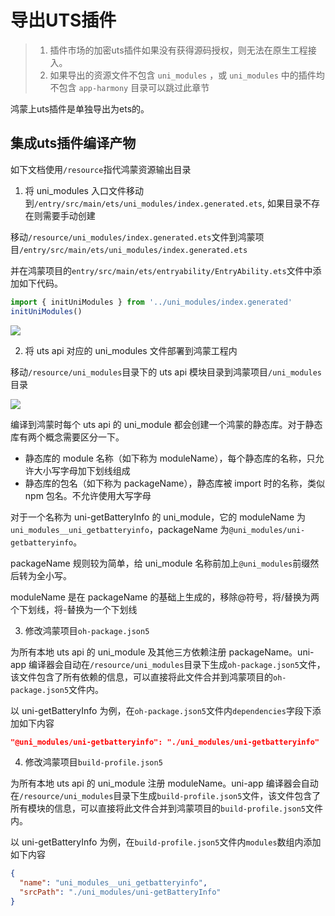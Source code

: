 # 导出UTS插件
> 1. 插件市场的加密uts插件如果没有获得源码授权，则无法在原生工程接入。
> 2. 如果导出的资源文件不包含 `uni_modules` ，或 `uni_modules` 中的插件均不包含 `app-harmony` 目录可以跳过此章节

鸿蒙上uts插件是单独导出为ets的。

## 集成uts插件编译产物

如下文档使用`/resource`指代鸿蒙资源输出目录

1. 将 uni_modules 入口文件移动到`/entry/src/main/ets/uni_modules/index.generated.ets`, 如果目录不存在则需要手动创建

移动`/resource/uni_modules/index.generated.ets`文件到鸿蒙项目`/entry/src/main/ets/uni_modules/index.generated.ets`

并在鸿蒙项目的`entry/src/main/ets/entryability/EntryAbility.ets`文件中添加如下代码。

```ts
import { initUniModules } from '../uni_modules/index.generated'
initUniModules()
```

![](https://web-ext-storage.dcloud.net.cn/uni-app/harmony/dev/20240904152004.jpg)

2. 将 uts api 对应的 uni_modules 文件部署到鸿蒙工程内

移动`/resource/uni_modules`目录下的 uts api 模块目录到鸿蒙项目`/uni_modules`目录

![](https://web-ext-storage.dcloud.net.cn/uni-app/harmony/dev/20240914143945.jpg)

编译到鸿蒙时每个 uts api 的 uni_module 都会创建一个鸿蒙的静态库。对于静态库有两个概念需要区分一下。

- 静态库的 module 名称（如下称为 moduleName），每个静态库的名称，只允许大小写字母加下划线组成
- 静态库的包名（如下称为 packageName），静态库被 import 时的名称，类似 npm 包名。不允许使用大写字母

对于一个名称为 uni-getBatteryInfo 的 uni_module，它的 moduleName 为`uni_modules__uni_getbatteryinfo`，packageName 为`@uni_modules/uni-getbatteryinfo`。

packageName 规则较为简单，给 uni_module 名称前加上`@uni_modules`前缀然后转为全小写。

moduleName 是在 packageName 的基础上生成的，移除@符号，将/替换为两个下划线，将-替换为一个下划线

3. 修改鸿蒙项目`oh-package.json5`

为所有本地 uts api 的 uni_module 及其他三方依赖注册 packageName。uni-app 编译器会自动在`/resource/uni_modules`目录下生成`oh-package.json5`文件，该文件包含了所有依赖的信息，可以直接将此文件合并到鸿蒙项目的`oh-package.json5`文件内。

以 uni-getBatteryInfo 为例，在`oh-package.json5`文件内`dependencies`字段下添加如下内容

```json
"@uni_modules/uni-getbatteryinfo": "./uni_modules/uni-getbatteryinfo"
```

4. 修改鸿蒙项目`build-profile.json5`

为所有本地 uts api 的 uni_module 注册 moduleName。uni-app 编译器会自动在`/resource/uni_modules`目录下生成`build-profile.json5`文件，该文件包含了所有模块的信息，可以直接将此文件合并到鸿蒙项目的`build-profile.json5`文件内。

以 uni-getBatteryInfo 为例，在`build-profile.json5`文件内`modules`数组内添加如下内容

```json
{
  "name": "uni_modules__uni_getbatteryinfo",
  "srcPath": "./uni_modules/uni-getBatteryInfo"
}
```
